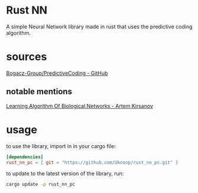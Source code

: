 # Rust NN

A simple Neural Network library made in rust that uses the predictive coding algorithm.

# sources
[Bogacz-Group/PredictiveCoding - GitHub](https://github.com/Bogacz-Group/PredictiveCoding)

## notable mentions
[Learning Algorithm Of Biological Networks - Artem Kirsanov](https://www.youtube.com/watch?v=l-OLgbdZ3kk)

# usage

to use the library, import in  in your cargo file:

```toml
[dependencies]
rust_nn_pc = { git = "https://github.com/Ukcoop/rust_nn_pc.git" }
```

to update to the latest version of the library, run:

```bash
cargo update -p rust_nn_pc
```

